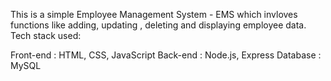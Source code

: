 This is a simple Employee Management System - EMS which invloves functions like adding, updating , deleting and displaying employee data.
Tech stack used:

Front-end : HTML, CSS, JavaScript
Back-end : Node.js, Express
Database : MySQL